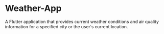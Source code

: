 # Weather-App
A Flutter application that provides current weather conditions and air quality information for a specified city or the user's current location. 
